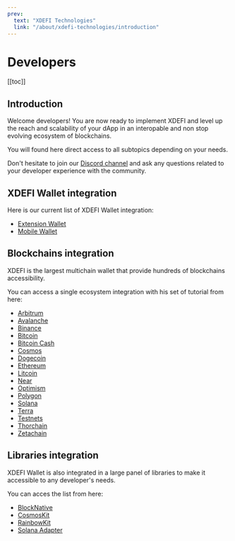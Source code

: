 ```yaml
---
prev:
  text: "XDEFI Technologies"
  link: "/about/xdefi-technologies/introduction"
---
```


# Developers

[[toc]]

## Introduction

Welcome developers! You are now ready to implement XDEFI and level up the reach and scalability of your dApp in an interopable and non stop evolving ecosystem of blockchains.

You will found here direct access to all subtopics depending on your needs.

Don't hesitate to join our [Discord channel](https://discord.gg/xdefi) and ask any questions related to your developer experience with the community.

## XDEFI Wallet integration

Here is our current list of XDEFI Wallet integration:

- [Extension Wallet](./extension-wallet)
- [Mobile Wallet](./mobile-wallet)

## Blockchains integration

XDEFI is the largest multichain wallet that provide hundreds of blockchains accessibility.

You can access a single ecosystem integration with his set of tutorial from here:

- [Arbitrum](./arbitrum)
- [Avalanche](./avalanche)
- [Binance](./binance)
- [Bitcoin](./bitcoin)
- [Bitcoin Cash](./bitcoin-cash)
- [Cosmos](./cosmos)
- [Dogecoin](./dogecoin)
- [Ethereum](./ethereum)
- [Litcoin](./litecoin)
- [Near](./near)
- [Optimism](./optimism)
- [Polygon](./polygon)
- [Solana](./solana)
- [Terra](./terra)
- [Testnets](./testnets)
- [Thorchain](./thorchcain)
- [Zetachain](./zetachain)

## Libraries integration

XDEFI Wallet is also integrated in a large panel of libraries to make it accessible to any developer's needs.

You can acces the list from here:

- [BlockNative](./blocknative-xdefi-integration)
- [CosmosKit](./cosmoskit-xdefi-integration)
- [RainbowKit](./rainbowkit-xdefi-integration)
- [Solana Adapter](./solana-adapter-xdefi-integration)

